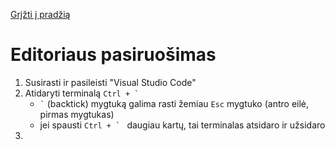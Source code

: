 [Grįžti į pradžią](../../README.md)

# Editoriaus pasiruošimas

1. Susirasti ir pasileisti "Visual Studio Code"
2. Atidaryti terminalą `` Ctrl + `  ``
    - `` ` `` (backtick) mygtuką galima rasti žemiau `Esc` mygtuko (antro eilė, pirmas mygtukas)
    - jei spausti `` Ctrl + `  `` daugiau kartų, tai terminalas atsidaro ir užsidaro
3.
